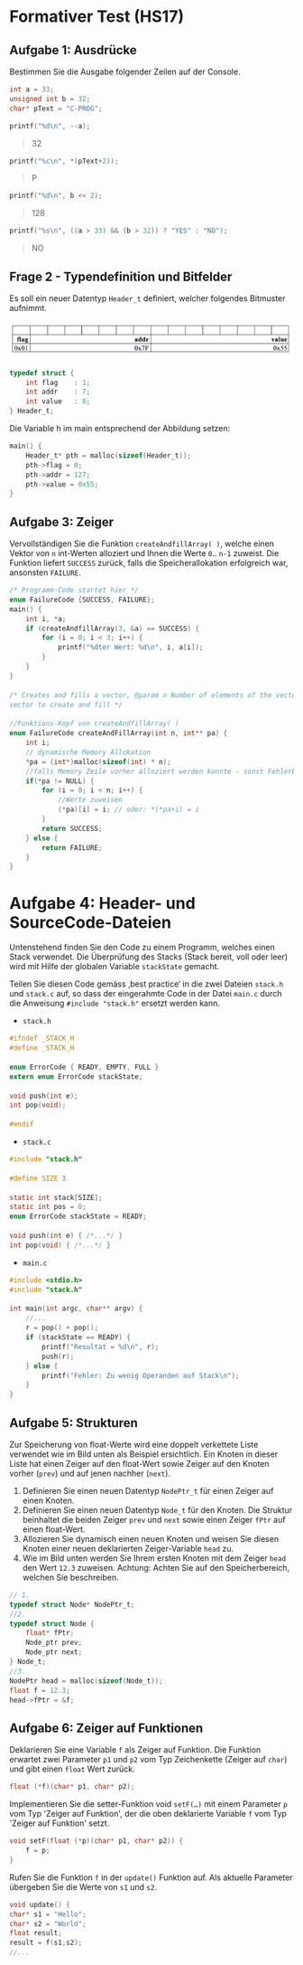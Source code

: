 # Formativer Test (HS17)

## Aufgabe 1: Ausdrücke

Bestimmen Sie die Ausgabe folgender Zeilen auf der Console.

```c
int a = 33;
unsigned int b = 32;
char* pText = "C-PROG";
```

```c
printf("%d\n", --a);
```
>32

```c
printf("%c\n", *(pText+2));
```
>P

```c
printf("%d\n", b << 2);
```
> 128

```c
printf("%s\n", ((a > 33) && (b > 32)) ? "YES" : "NO");
```
> NO

## Frage 2 - Typendefinition und Bitfelder

Es soll ein neuer Datentyp `Header_t` definiert, welcher folgendes Bitmuster aufnimmt.

<img src="./img/hs17-bitmuster.png">

```c
typedef struct {
    int flag    : 1;
    int addr    : 7;
    int value   : 8;
} Header_t;
```

Die Variable h im main entsprechend der Abbildung setzen:

```c
main() {
    Header_t* pth = malloc(sizeof(Header_t));
    pth->flag = 0;
    pth->addr = 127;
    pth->value = 0x55;
}
```

## Aufgabe 3: Zeiger

Vervollständigen Sie die Funktion `createAndfillArray( )`, welche einen Vektor von `n` int-Werten alloziert und
Ihnen die Werte `0`.. `n-1` zuweist. Die Funktion liefert `SUCCESS` zurück, falls die Speicherallokation erfolgreich
war, ansonsten `FAILURE`.

```c
/* Programm-Code startet hier */
enum FailureCode {SUCCESS, FAILURE};
main() {
    int i, *a;
    if (createAndfillArray(3, &a) == SUCCESS) {
        for (i = 0; i < 3; i++) {
            printf("%dter Wert: %d\n", i, a[i]);
        }
    }
}

/* Creates and fills a vector, @param n Number of elements of the vector @param pa Reference of the
vector to create and fill */

//Funktions-Kopf von createAndfillArray( )
enum FailureCode createAndFillArray(int n, int** pa) {
    int i;
    // dynamische Memory Allokation
    *pa = (int*)malloc(sizeof(int) * n);
    //falls Memory Zeile vorher alloziert werden konnte - sonst Fehlerbehandlung -> else
    if(*pa != NULL) {
        for (i = 0; i < n; i++) {
            //Werte zuweisen
            (*pa)[i] = i; // oder: *(*pa+i) = i
        }
        return SUCCESS;
    } else {
        return FAILURE;
    }
}
```

# Aufgabe 4: Header- und SourceCode-Dateien

Untenstehend finden Sie den Code zu einem Programm, welches einen Stack verwendet. Die Überprüfung
des Stacks (Stack bereit, voll oder leer) wird mit Hilfe der globalen Variable `stackState` gemacht.

Teilen Sie diesen Code gemäss ‚best practice‘ in die zwei Dateien `stack.h` und `stack.c` auf, so dass der
eingerahmte Code in der Datei `main.c` durch die Anweisung `#include "stack.h"` ersetzt werden kann.

* `stack.h`

```c
#ifndef _STACK_H
#define _STACK_H

enum ErrorCode { READY, EMPTY, FULL }
extern enum ErrorCode stackState;

void push(int e);
int pop(void);

#endif 
```

* `stack.c`

```c
#include "stack.h"

#define SIZE 3

static int stack[SIZE];
static int pos = 0;
enum ErrorCode stackState = READY;

void push(int e) { /*...*/ }
int pop(void) { /*...*/ }

```

* `main.c`

```c 
#include <stdio.h>
#include "stack.h"

int main(int argc, char** argv) {
    //...
    r = pop() + pop();
    if (stackState == READY) {
        printf("Resultat = %d\n", r);
        push(r);
    } else {
        printf("Fehler: Zu wenig Operanden auf Stack\n");
    }
}
```

## Aufgabe 5: Strukturen

Zur Speicherung von float-Werte wird eine doppelt verkettete Liste verwendet wie im Bild unten als Beispiel
ersichtlich. Ein Knoten in dieser Liste hat einen Zeiger auf den float-Wert sowie Zeiger auf den Knoten vorher
(`prev`) und auf jenen nachher (`next`).

1. Definieren Sie einen neuen Datentyp `NodePtr_t` für einen Zeiger auf einen Knoten.
2. Definieren Sie einen neuen Datentyp `Node_t` für den Knoten. Die Struktur beinhaltet die beiden Zeiger
`prev` und `next` sowie einen Zeiger `fPtr` auf einen float-Wert.
3. Allozieren Sie dynamisch einen neuen Knoten und weisen Sie diesen Knoten einer neuen deklarierten
Zeiger-Variable `head` zu.
4. Wie im Bild unten werden Sie Ihrem ersten Knoten mit dem Zeiger `head` den Wert
`12.3` zuweisen. Achtung: Achten Sie auf den Speicherbereich, welchen Sie beschreiben.

```c
// 1.
typedef struct Node* NodePtr_t;
//2.
typedef struct Node {
    float* fPtr;
    Node_ptr prev;
    Node_ptr next;
} Node_t;
//3.
NodePtr head = malloc(sizeof(Node_t));
float f = 12.3;
head->fPtr = &f;
```

## Aufgabe 6: Zeiger auf Funktionen

Deklarieren Sie eine Variable `f` als Zeiger auf Funktion.
Die Funktion erwartet zwei Parameter `p1` und `p2` vom Typ Zeichenkette (Zeiger auf `char`) und gibt einen `float` Wert zurück.

```c
float (*f)(char* p1, char* p2);
```

Implementieren Sie die setter-Funktion void `setF(…)` mit einem Parameter `p` vom Typ 'Zeiger auf Funktion',
der die oben deklarierte Variable `f` vom Typ 'Zeiger auf Funktion' setzt.

```c
void setF(float (*p)(char* p1, char* p2)) {
    f = p;
}
```

Rufen Sie die Funktion `f` in der `update()` Funktion auf.
Als aktuelle Parameter übergeben Sie die Werte von `s1` und `s2`.

```c
void update() {
char* s1 = "Hello";
char* s2 = "World";
float result;
result = f(s1,s2);
//...
```
